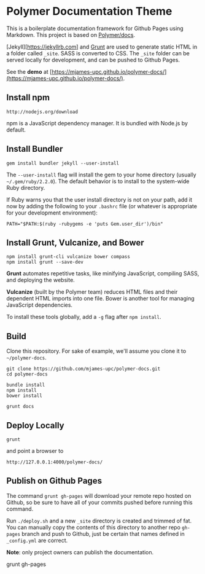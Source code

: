 Polymer Documentation Theme 
===========================

This is a boilerplate documentation framework for Github Pages
using Markdown. This project is based on 
[Polymer/docs](https://github.com/Polymer/docs).

[Jekyll][https://jekyllrb.com] and [Grunt](https://gruntjs.com) 
are used to generate static HTML in a folder called `_site`. SASS 
is converted to CSS. The `_site` folder can be served locally for
development, and can be pushed to Github Pages.

See the **demo** at [https://mjames-upc.github.io/polymer-docs/](https://mjames-upc.github.io/polymer-docs/).

##  Install npm

    http://nodejs.org/download

npm is a JavaScript dependency manager. It is bundled with Node.js 
by default.

##  Install Bundler

    gem install bundler jekyll --user-install

The `--user-install` flag will install the gem to your home
directory (usually `~/.gem/ruby/2.2.0`). The default behavior is to
install to the system-wide Ruby directory.

If Ruby warns you that the user install directory is not on your
path, add it now by adding the following to your `.bashrc` file
(or whatever is appropriate for your development environment):

    PATH="$PATH:$(ruby -rubygems -e 'puts Gem.user_dir')/bin"

## Install Grunt, Vulcanize, and Bower

    npm install grunt-cli vulcanize bower compass
    npm install grunt --save-dev

**Grunt** automates repetitive tasks, like minifying 
JavaScript, compiling SASS, and deploying the website.

**Vulcanize** (built by the Polymer team) reduces HTML files and their 
dependent HTML imports into one file. Bower is another tool for
managing JavaScript dependencies.

To install these tools globally, add a `-g` flag after `npm install`.

## Build

Clone this repository. For sake of example, we'll assume you clone 
it to `~/polymer-docs`.

    git clone https://github.com/mjames-upc/polymer-docs.git
    cd polymer-docs

    bundle install
    npm install
    bower install

    grunt docs

## Deploy Locally

    grunt
    
and point a browser to 

    http://127.0.0.1:4000/polymer-docs/

## Publish on Github Pages

The command `grunt gh-pages` will download your remote repo hosted on Github, so be sure to have all of your commits pushed before running this command. 

Run `./deploy.sh` and a new `_site` directory is created and trimmed of fat. You can manually copy the contents of this directory to another repo `gh-pages` branch and push to Github, just be certain that names defined in `_config.yml` are correct.

**Note**: only project owners can publish the documentation.

   grunt gh-pages



